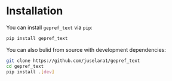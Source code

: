 # Installation

You can install `gepref_text` via `pip`:

```sh
pip install gepref_text
```

You can also bulid from source with development dependencies:

```sh
git clone https://github.com/juselara1/gepref_text
cd gepref_text
pip install .[dev]
```
